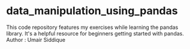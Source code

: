 # data_manipulation_using_pandas
This code repository features my exercises while learning the pandas library. It's a helpful resource for beginners getting started with pandas.
<br>
Author : Umair Siddique
